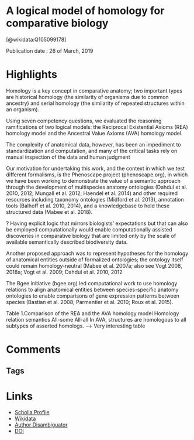 
A logical model of homology for comparative biology
===================================================
  
  [@wikidata:Q105099178]  
  
Publication date : 26 of March, 2019  

# Highlights

Homology is a key concept in comparative anatomy; two important types are historical homology (the similarity of organisms due to common ancestry) and serial homology (the similarity of repeated structures within an organism).

Using seven competency questions, we evaluated the reasoning ramifications of two logical models: the Reciprocal Existential Axioms (REA) homology model and the Ancestral Value Axioms (AVA) homology model. 

 The complexity of anatomical data, however, has been an impediment to standardization and computation, and many of the critical tasks rely on manual inspection of the data and human judgment

 Our motivation for undertaking this work, and the context in which we test different formalisms, is the Phenoscape project (phenoscape.org), in which we have been working to demonstrate the value of a semantic approach through the development of multispecies anatomy ontologies (Dahdul et al. 2010, 2012; Mungall et al. 2012; Haendel et al. 2014) and other required resources including taxonomy ontologies (Midford et al. 2013), annotation tools (Balhoff et al. 2010, 2014), and a knowledgebase to hold these structured data (Mabee et al. 2018). 

 ? Having explicit logic that mirrors biologists’ expectations but that can also be employed computationally would enable computationally assisted discoveries in comparative biology that are limited only by the scale of available semantically described biodiversity data.

 Another proposed approach was to represent hypotheses for the homology of anatomical entities outside of formalized ontologies; the ontology itself could remain homology-neutral (Mabee et al. 2007a; also see Vogt 2008, 2018a; Vogt et al. 2009; Dahdul et al. 2010, 2012

 The Bgee initiative (bgee.org) led computational work to use homology relations to align anatomical entities between species-specific anatomy ontologies to enable comparisons of gene expression patterns between species (Bastian et al. 2008; Parmentier et al. 2010; Roux et al. 2015). 

Table 1.Comparison of the REA and the AVA homology model
 Homology relation semantics 	All-some 	All-all 	In AVA, structures are homologous to all subtypes of asserted homologs. 
 --> Very interesting table

# Comments

## Tags

# Links
  
 * [Scholia Profile](https://scholia.toolforge.org/work/Q105099178)  
 * [Wikidata](https://www.wikidata.org/wiki/Q105099178)  
 * [Author Disambiguator](https://author-disambiguator.toolforge.org/work_item_oauth.php?id=Q105099178&batch_id=&match=1&author_list_id=&doit=Get+author+links+for+work)  
 * [DOI](https://doi.org/10.1101/588822)  
